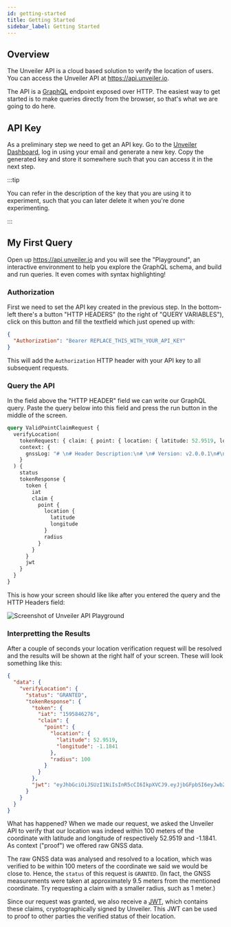 ```yaml
---
id: getting-started
title: Getting Started
sidebar_label: Getting Started
---
```


## Overview

The Unveiler API is a cloud based solution to verify the location of users. You can access the Unveiler API at https://api.unveiler.io.

The API is a [GraphQL](https://graphql.org) endpoint exposed over HTTP. The easiest way to get started is to make queries directly from the browser, so that's what we are going to do here.

## API Key

As a preliminary step we need to get an API key. Go to the [Unveiler Dashboard](https://dashboard.unveiler.io), log in using your email and generate a new key. Copy the generated key and store it somewhere such that you can access it in the next step.

:::tip

You can refer in the description of the key that you are using it to experiment, such that you can later delete it when you're done experimenting.

:::

## My First Query

Open up https://api.unveiler.io and you will see the "Playground", an interactive environment to help you explore the GraphQL schema, and build and run queries. It even comes with syntax highlighting!

### Authorization

First we need to set the API key created in the previous step. In the bottom-left there's a button "HTTP HEADERS" (to the right of "QUERY VARIABLES"), click on this button and fill the textfield which just opened up with:

```json
{
  "Authorization": "Bearer REPLACE_THIS_WITH_YOUR_API_KEY"
}
```

This will add the `Authorization` HTTP header with your API key to all subsequent requests.

### Query the API

In the field above the "HTTP HEADER" field we can write our GraphQL query. Paste the query below into this field and press the run button in the middle of the screen.

```graphql
query ValidPointClaimRequest {
  verifyLocation(
    tokenRequest: { claim: { point: { location: { latitude: 52.9519, longitude: -1.1841 }, radius: 100 } } }
    context: {
      gnssLog: "# \n# Header Description:\n# \n# Version: v2.0.0.1\n#\n# Raw,ElapsedRealtimeMillis,TimeNanos,LeapSecond,TimeUncertaintyNanos,FullBiasNanos,BiasNanos,BiasUncertaintyNanos,DriftNanosPerSecond,DriftUncertaintyNanosPerSecond,HardwareClockDiscontinuityCount,Svid,TimeOffsetNanos,State,ReceivedSvTimeNanos,ReceivedSvTimeUncertaintyNanos,Cn0DbHz,PseudorangeRateMetersPerSecond,PseudorangeRateUncertaintyMetersPerSecond,AccumulatedDeltaRangeState,AccumulatedDeltaRangeMeters,AccumulatedDeltaRangeUncertaintyMeters,CarrierFrequencyHz,CarrierCycles,CarrierPhase,CarrierPhaseUncertainty,MultipathIndicator,SnrInDb,ConstellationType,AgcDb,CarrierFrequencyHz\n#\nRaw,1495260698,696809000000,,,-1246808233190696589,0.0,4.857103093679639,,,0,1,0.0,16431,316129931564615,11,40.876319885253906,-85.53832074583623,0.0016427808441221714,17,-81583.78418521381,8.213904220610857E-4,1.57542003E9,,,,0,,1,52.750877380371094,1.57542003E9\nRaw,1495260698,696809000000,,,-1246808233190696589,0.0,4.857103093679639,,,0,3,0.0,16431,316129923668613,27,29.818252563476562,-489.8777472463323,0.6084177138004159,20,-355217.55933421943,3.4028234663852886E38,1.57542003E9,,,,1,,1,52.750877380371094,1.57542003E9\nRaw,1495260698,696809000000,,,-1246808233190696589,0.0,4.857103093679639,,,0,8,0.0,16431,316129927787640,17,35.78179168701172,645.4242601276492,0.0027843888383358717,17,426290.985523551,0.0013921944191679358,1.57542003E9,,,,0,,1,52.750877380371094,1.57542003E9\nRaw,1495260699,696809000000,,,-1246808233190696589,0.0,4.857103093679639,,,0,10,0.0,16431,316129919399692,12,42.306976318359375,803.2675912890118,0.0014686748618260026,17,549069.2010766398,7.343374309130013E-4,1.57542003E9,,,,0,,1,52.750877380371094,1.57542003E9\nRaw,1495260699,696809000000,,,-1246808233190696589,0.0,4.857103093679639,,,0,11,0.0,16431,316129932873693,28,29.3798770904541,29.020319194842855,0.629786748367239,20,-8105.547047361134,3.4028234663852886E38,1.57542003E9,,,,0,,1,52.750877380371094,1.57542003E9\nRaw,1495260699,696809000000,,,-1246808233190696589,0.0,4.857103093679639,,,0,14,0.0,16431,316129923430009,24,31.403287887573242,-177.94112884887727,0.004609512630850077,17,-126737.27151197789,0.0023047563154250383,1.57542003E9,,,,0,,1,52.750877380371094,1.57542003E9\nRaw,1495260699,696809000000,,,-1246808233190696589,0.0,4.857103093679639,,,0,17,0.0,16431,316129915263310,28,29.714963912963867,-496.6536200713599,0.005598495248705149,17,-345683.2528901036,0.0027992476243525743,1.57542003E9,,,,1,,1,52.750877380371094,1.57542003E9\nRaw,1495260699,696809000000,,,-1246808233190696589,0.0,4.857103093679639,,,0,18,0.0,16431,316129933639553,17,35.86145782470703,237.04362229723483,0.0029263265896588564,17,138242.7709919729,0.0014631632948294282,1.57542003E9,,,,0,,1,52.750877380371094,1.57542003E9\nRaw,1495260699,696809000000,,,-1246808233190696589,0.0,4.857103093679639,,,0,22,0.0,16431,316129927719682,16,36.430076599121094,-263.27768270662636,0.0027408916503190994,17,-205144.4099664865,0.0013704458251595497,1.57542003E9,,,,0,,1,52.750877380371094,1.57542003E9\nRaw,1495260699,696809000000,,,-1246808233190696589,0.0,4.857103093679639,,,0,24,0.0,16392,316129915280620,1000000000,31.5046329498291,162.44566177289937,2.99792458E8,18,167.79776790934494,3.4028234663852886E38,1.57542003E9,,,,0,,1,52.750877380371094,1.57542003E9\nRaw,1495260699,696809000000,,,-1246808233190696589,0.0,4.857103093679639,,,0,27,0.0,16431,316129918120593,18,34.90118408203125,879.6037002496887,0.003268409753218293,17,545384.5828230947,0.0016342048766091466,1.57542003E9,,,,0,,1,52.750877380371094,1.57542003E9\nRaw,1495260699,696809000000,,,-1246808233190696589,0.0,4.857103093679639,,,0,28,0.0,16431,316129923538508,13,38.63100051879883,111.66776911559282,0.0021273831371217966,17,48254.940108973045,0.09621052796774333,1.57542003E9,,,,0,,1,52.750877380371094,1.57542003E9\nRaw,1495260700,696809000000,,,-1246808233190696589,0.0,4.857103093679639,,,0,32,0.0,16431,316129924839485,14,37.97731399536133,68.70944971204335,0.002293665194883942,17,16110.583133919241,0.0011468325974419713,1.57542003E9,,,,0,,1,52.750877380371094,1.57542003E9\nRaw,1495260700,696809000000,,,-1246808233190696589,0.0,4.857103093679639,,,0,1,0.0,16393,316129931564618,10,37.700767517089844,-85.54446856876893,0.003170882817357779,17,-98185.15786699297,0.0015854414086788893,1.17645005E9,,,,0,,1,7.513272285461426,1.17645005E9\nRaw,1495260700,696809000000,,,-1246808233190696589,0.0,4.857103093679639,,,0,3,0.0,16393,316129923668622,14,27.93844985961914,-490.29375771064974,0.6929503937546269,20,-392836.6688584145,3.4028234663852886E38,1.17645005E9,,,,0,,1,7.513272285461426,1.17645005E9\nRaw,1495260700,696809000000,,,-1246808233190696589,0.0,4.857103093679639,,,0,8,0.0,16393,316129927787619,8,35.587074279785156,645.442951474688,0.004044500179588795,17,493971.8852916871,0.0020222500897943974,1.17645005E9,,,,0,,1,7.513272285461426,1.17645005E9\nRaw,1495260700,696809000000,,,-1246808233190696589,0.0,4.857103093679639,,,0,10,0.0,16393,316129919399675,8,35.74829864501953,803.268433162477,0.003970120567828417,17,639354.0143587813,0.0019850602839142084,1.17645005E9,,,,0,,1,7.513272285461426,1.17645005E9\nRaw,1495260700,696809000000,,,-1246808233190696589,0.0,4.857103093679639,,,0,27,0.0,16393,316129918120538,9,44.06595230102539,879.6142772445455,0.0016062003560364246,17,798540.3949230267,8.031001780182123E-4,1.17645005E9,,,,0,,1,7.513272285461426,1.17645005E9\nRaw,1495260700,696809000000,,,-1246808233190696589,0.0,4.857103093679639,,,0,32,0.0,16393,316129924839478,20,27.673259735107422,68.65929105581381,0.009483734145760536,17,14439.915978635347,0.004741867072880268,1.17645005E9,,,,0,,1,7.513272285461426,1.17645005E9\nRaw,1495260700,696809000000,,,-1246808233190696589,0.0,4.857103093679639,,,0,6,0.0,16393,427266,233,25.07337760925293,-278.4052556618702,0.8235447814591392,22,-523.8324074909034,3.4028234663852886E38,1.59975002E9,,,,0,,3,61.51556396484375,1.59975002E9\nRaw,1495260701,696809000000,,,-1246808233190696589,0.0,4.857103093679639,,,0,22,0.0,32995,67711927237128,33,37.28288269042969,-486.7033490398899,0.0024459254927933216,17,-349228.7049792756,0.0012229627463966608,1.60031245E9,,,,0,,3,61.51556396484375,1.60031245E9\nRaw,1495260701,696809000000,,,-1246808233190696589,0.0,4.857103093679639,,,0,12,0.0,32995,67711922984932,69,27.061016082763672,650.7048978233943,0.007475753780454397,17,396446.70830520615,0.0037378768902271986,1.60143744E9,,,,0,,3,61.51556396484375,1.60143744E9\nRaw,1495260701,696809000000,,,-1246808233190696589,0.0,4.857103093679639,,,0,5,0.0,32995,67711931125945,33,37.781063079833984,607.4707726440392,0.002306343289092183,17,386813.4132974749,0.0011531716445460916,1.60256256E9,,,,0,,3,61.51556396484375,1.60256256E9\nRaw,1495260701,696809000000,,,-1246808233190696589,0.0,4.857103093679639,,,0,20,0.0,32995,67711926394741,59,29.16234016418457,785.9488544155611,0.005863156169652939,17,540411.6637978145,0.0029315780848264694,1.60312499E9,,,,1,,3,61.51556396484375,1.60312499E9\nRaw,1495260701,696809000000,,,-1246808233190696589,0.0,4.857103093679639,,,0,21,0.0,32995,67711935605049,33,36.32494354248047,144.40314516908256,0.002724412130191922,17,70473.52935890848,0.001362206065095961,1.60424998E9,,,,0,,3,61.51556396484375,1.60424998E9\nRaw,1495260701,696809000000,,,-1246808233190696589,0.0,4.857103093679639,,,0,105,0.0,32995,67711921724209,37,34.75782012939453,-690.4172884391737,0.0032619463745504618,17,-443858.0453540575,0.0016309731872752309,1.60481254E9,,,,0,,3,61.51556396484375,1.60481254E9\nRaw,1495260701,696809000000,,,-1246808233190696589,0.0,4.857103093679639,,,0,106,0.0,32995,67711918294500,33,36.61747741699219,976.1356441469397,0.0026323385536670685,17,670838.516463557,0.0013161692768335342,1.60537498E9,,,,0,,3,61.51556396484375,1.60537498E9\nRaw,1495260701,696809000000,,,-1246808233190696589,0.0,4.857103093679639,,,0,16,0.0,16431,316115867274795,14,29.24173927307129,291.8605181039311,0.005966212600469589,17,199813.57937009222,0.09900284945537303,1.56109798E9,,,,0,,5,61.96491241455078,1.56109798E9\nRaw,1495260702,696809000000,,,-1246808233190696589,0.0,4.857103093679639,,,0,27,0.0,16431,316115927847574,12,31.330848693847656,219.81329864129657,0.004690760280936956,17,133435.67932530362,0.09836512329560672,1.56109798E9,,,,0,,5,61.96491241455078,1.56109798E9\nRaw,1495260702,696809000000,,,-1246808233190696589,0.0,4.857103093679639,,,0,2,0.0,16392,316129903873849,1000000000,7.0,747.8069958021133,2.99792458E8,18,2.976863440608772,3.4028234663852886E38,1.57542003E9,,,,0,,6,52.750877380371094,1.57542003E9\nRaw,1495260702,696809000000,,,-1246808233190696589,0.0,4.857103093679639,,,0,4,0.0,19498,316129911418415,30,28.90699577331543,525.3660308271064,0.006144260987639427,17,293381.3506502631,0.0030721304938197136,1.57542003E9,,,,1,,6,52.750877380371094,1.57542003E9\nRaw,1495260702,696809000000,,,-1246808233190696589,0.0,4.857103093679639,,,0,5,0.0,19498,316129911945535,12,39.76995086669922,-411.2340466129474,0.16095095607130594,20,-237991.85004471263,3.4028234663852886E38,1.57542003E9,,,,0,,6,52.750877380371094,1.57542003E9\nRaw,1495260702,696809000000,,,-1246808233190696589,0.0,4.857103093679639,,,0,9,0.0,19498,316129924798137,14,40.406097412109375,3.9459603366030938,0.0018279720097780228,17,-13718.844884194397,9.139860048890114E-4,1.57542003E9,,,,0,,6,52.750877380371094,1.57542003E9\nRaw,1495260702,696809000000,,,-1246808233190696589,0.0,4.857103093679639,,,0,15,0.0,16392,316129906102078,1000000000,12.436882019042969,-363.1356910819791,2.99792458E8,18,-1.093037011302429,3.4028234663852886E38,1.57542003E9,,,,0,,6,52.750877380371094,1.57542003E9\nRaw,1495260702,696809000000,,,-1246808233190696589,0.0,4.857103093679639,,,0,27,0.0,19498,316129909779601,31,28.176494598388672,125.88593735774339,0.006683358922600745,17,55235.723002584426,0.003341679461300373,1.57542003E9,,,,0,,6,52.750877380371094,1.57542003E9\nRaw,1495260702,696809000000,,,-1246808233190696589,0.0,4.857103093679639,,,0,30,0.0,19498,316129914691684,50,22.538860321044922,574.9920363330293,0.9355880614513667,20,319862.63586223207,3.4028234663852886E38,1.57542003E9,,,,0,,6,52.750877380371094,1.57542003E9\nRaw,1495260702,696809000000,,,-1246808233190696589,0.0,4.857103093679639,,,0,36,0.0,19498,316129921604038,16,36.64375305175781,356.4210190716258,0.0026742874179035425,17,198182.0146399804,0.0013371437089517713,1.57542003E9,,,,0,,6,52.750877380371094,1.57542003E9\nRaw,1495260703,696809000000,,,-1246808233190696589,0.0,4.857103093679639,,,0,4,0.0,18475,316129911418432,11,37.97267150878906,525.3839951150585,0.003073158673942089,17,304162.3454628842,0.0015365793369710445,1.17645005E9,,,,0,,6,7.513272285461426,1.17645005E9\nRaw,1495260703,696809000000,,,-1246808233190696589,0.0,4.857103093679639,,,0,5,0.0,18475,316129911945556,9,31.171018600463867,-410.44580273871543,0.0063400305807590485,17,-311726.05097740516,0.0031700152903795242,1.17645005E9,,,,0,,6,7.513272285461426,1.17645005E9\nRaw,1495260703,696809000000,,,-1246808233190696589,0.0,4.857103093679639,,,0,9,0.0,18475,316129924798141,13,30.823482513427734,3.9742362027955096,0.006598848383873701,17,-15679.415323069463,0.0032994241919368505,1.17645005E9,,,,0,,6,7.513272285461426,1.17645005E9\nRaw,1495260703,696809000000,,,-1246808233190696589,0.0,4.857103093679639,,,0,27,0.0,18475,316129909779523,8,31.680980682373047,125.89543544739718,0.005978514906018972,17,61967.15138053011,0.002989257453009486,1.17645005E9,,,,0,,6,7.513272285461426,1.17645005E9\nRaw,1495260703,696809000000,,,-1246808233190696589,0.0,4.857103093679639,,,0,30,0.0,18475,316129914691670,70,20.936952590942383,575.8079703421854,299.7951156747056,20,497079.50713497004,3.4028234663852886E38,1.17645005E9,,,,0,,6,7.513272285461426,1.17645005E9\n"
    }
  ) {
    status
    tokenResponse {
      token {
        iat
        claim {
          point {
            location {
              latitude
              longitude
            }
            radius
          }
        }
      }
      jwt
    }
  }
}
```

This is how your screen should like like after you entered the query and the HTTP Headers field:

![Screenshot of Unveiler API Playground](/img/docs/claimr_playground_sample_query_screenshot.jpg)

### Interpretting the Results

After a couple of seconds your location verification request will be resolved and the results will be shown at the right half of your screen. These will look something like this:

```json
{
  "data": {
    "verifyLocation": {
      "status": "GRANTED",
      "tokenResponse": {
        "token": {
          "iat": "1595846276",
          "claim": {
            "point": {
              "location": {
                "latitude": 52.9519,
                "longitude": -1.1841
              },
              "radius": 100
            }
          }
        },
        "jwt": "eyJhbGciOiJSUzI1NiIsInR5cCI6IkpXVCJ9.eyJjbGFpbSI6eyJwb2ludCI6eyJsb2NhdGlvbiI6eyJsYXRpdHVkZSI6NTIuOTUxOSwibG9uZ2l0dWRlIjotMS4xODQxfSwicmFkaXVzIjoxMDB9fSwicHJvb2YiOiJHTlNTIiwiaWF0IjoxNTk1ODQ2Mjc2fQ.Ko1otS6zZpZ1JpYymZpGXM22v7GQW0wqcU4cum_Yxb0xrbM2UGHCIwpKEvkOgA-ITEjj65AgLfs8AmNJJbUFMzVZmaATvVoy_wW2JMUn2oHcBstzc5wMUYrELjmGy0oOXJcdxX_EirKVkBaOW1FPf_m2iMZLxsLAhd9S2Afj8ICCnVULyuPCNxfsED-cqOdgzrIBzyHfq6jx9CclvK_Bo-uMML5_OymsvyLnFNCXplPbGx9pG2qjzBFp_K-zEnHlgRDxKUIkfn-9VxPYErQIFG7N4_lvJ_XN8XNiec6OW-WOkEpRaTiyfqzHYsoZy057c7D4gznr98Yl-NrFAVKT_Q"
      }
    }
  }
}
```

What has happened? When we made our request, we asked the Unveiler API to verify that our location was indeed within 100 meters of the coordinate with latitude and longitude of respectively 52.9519 and -1.1841. As context ("proof") we offered raw GNSS data.

The raw GNSS data was analysed and resolved to a location, which was verified to be within 100 meters of the coordinate we said we would be close to. Hence, the `status` of this request is `GRANTED`. (In fact, the GNSS measurements were taken at approximately 9.5 meters from the mentioned coordinate. Try requesting a claim with a smaller radius, such as 1 meter.)

Since our request was granted, we also receive a [JWT](https://jwt.io 'JSON Web Token'), which contains these claims, cryptographically signed by Unveiler. This JWT can be used to proof to other parties the verified status of their location.
